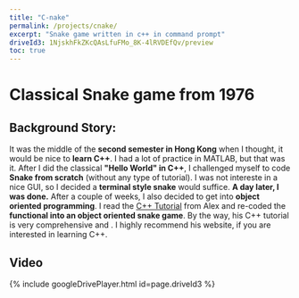 ```yaml
---
title: "C-nake"
permalink: /projects/cnake/
excerpt: "Snake game written in c++ in command prompt"
driveId3: 1NjskhFkZKcQAsLfuFMo_8K-4lRVDEfQv/preview
toc: true
---
```


# Classical Snake game from 1976
## **Background Story:**
   It was the middle of the **second semester in Hong Kong** when I thought, it would be nice to **learn C++**. I had a lot of practice in MATLAB, but that was it. After I did the classical **"Hello World" in C++**, I challenged myself to code **Snake from scratch** (without any type of tutorial). I was not intereste in a nice GUI, so I decided a **terminal style snake** would suffice. **A day later, I was done.** After a couple of weeks, I also decided to get into **object oriented programming**. I read the [C++ Tutorial](https://www.learncpp.com/) from Alex and re-coded the **functional into an object oriented snake game**. By the way, his C++ tutorial is very comprehensive and . I highly recommend his website, if you are interested in learning C++.

## Video

{% include googleDrivePlayer.html id=page.driveId3 %}

